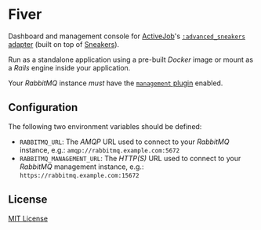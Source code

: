# Fiver

Dashboard and management console for [ActiveJob](https://guides.rubyonrails.org/active_job_basics.html)'s [`:advanced_sneakers` adapter](https://github.com/veeqo/advanced-sneakers-activejob) (built on top of [Sneakers](https://github.com/jondot/sneakers)).

Run as a standalone application using a pre-built _Docker_ image or mount as a _Rails_ engine inside your application.

Your _RabbitMQ_ instance *must* have the [`management` plugin](https://www.rabbitmq.com/management.html) enabled.

## Configuration

The following two environment variables should be defined:

* `RABBITMQ_URL`: The _AMQP_ URL used to connect to your _RabbitMQ_ instance, e.g.: `amqp://rabbitmq.example.com:5672`
* `RABBITMQ_MANAGEMENT_URL`: The _HTTP(S)_ URL used to connect to your _RabbitMQ_ management instance, e.g.: `https://rabbitmq.example.com:15672`

## License

[MIT License](LICENSE)

